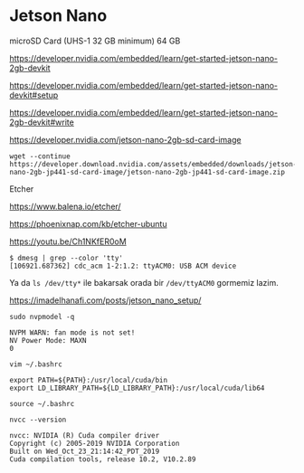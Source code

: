 # Jetson Nano

microSD Card (UHS-1 32 GB minimum) 64 GB

https://developer.nvidia.com/embedded/learn/get-started-jetson-nano-2gb-devkit

https://developer.nvidia.com/embedded/learn/get-started-jetson-nano-devkit#setup

https://developer.nvidia.com/embedded/learn/get-started-jetson-nano-2gb-devkit#write

https://developer.nvidia.com/jetson-nano-2gb-sd-card-image

```
wget --continue https://developer.download.nvidia.com/assets/embedded/downloads/jetson-nano-2gb-jp441-sd-card-image/jetson-nano-2gb-jp441-sd-card-image.zip
```

Etcher

https://www.balena.io/etcher/

https://phoenixnap.com/kb/etcher-ubuntu

https://youtu.be/Ch1NKfER0oM

```
$ dmesg | grep --color 'tty'
[106921.687362] cdc_acm 1-2:1.2: ttyACM0: USB ACM device
```

Ya da `ls /dev/tty*` ile bakarsak orada bir `/dev/ttyACM0` gormemiz lazim.


https://imadelhanafi.com/posts/jetson_nano_setup/


```
sudo nvpmodel -q

NVPM WARN: fan mode is not set!
NV Power Mode: MAXN
0
```

```
vim ~/.bashrc
```


```
export PATH=${PATH}:/usr/local/cuda/bin
export LD_LIBRARY_PATH=${LD_LIBRARY_PATH}:/usr/local/cuda/lib64
```

```
source ~/.bashrc
```


```
nvcc --version
```


```
nvcc: NVIDIA (R) Cuda compiler driver
Copyright (c) 2005-2019 NVIDIA Corporation
Built on Wed_Oct_23_21:14:42_PDT_2019
Cuda compilation tools, release 10.2, V10.2.89
```









